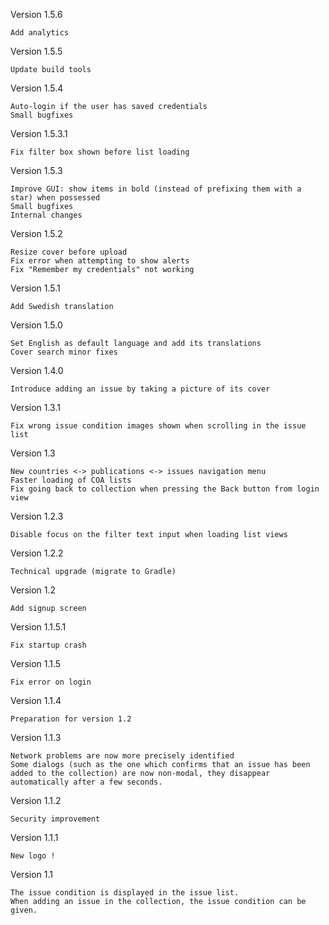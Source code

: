 Version 1.5.6

    Add analytics

Version 1.5.5

    Update build tools

Version 1.5.4

    Auto-login if the user has saved credentials
    Small bugfixes

Version 1.5.3.1

    Fix filter box shown before list loading

Version 1.5.3

    Improve GUI: show items in bold (instead of prefixing them with a star) when possessed
    Small bugfixes
    Internal changes

Version 1.5.2

    Resize cover before upload
    Fix error when attempting to show alerts
    Fix "Remember my credentials" not working
    
Version 1.5.1

    Add Swedish translation
    
Version 1.5.0

    Set English as default language and add its translations
    Cover search minor fixes

Version 1.4.0

    Introduce adding an issue by taking a picture of its cover

Version 1.3.1

    Fix wrong issue condition images shown when scrolling in the issue list
    
Version 1.3
    
    New countries <-> publications <-> issues navigation menu
    Faster loading of COA lists
    Fix going back to collection when pressing the Back button from login view
    
Version 1.2.3
    
    Disable focus on the filter text input when loading list views
    
Version 1.2.2
    
    Technical upgrade (migrate to Gradle)

Version 1.2

    Add signup screen

Version 1.1.5.1

    Fix startup crash

Version 1.1.5

    Fix error on login

Version 1.1.4 

    Preparation for version 1.2

Version 1.1.3 

    Network problems are now more precisely identified
    Some dialogs (such as the one which confirms that an issue has been added to the collection) are now non-modal, they disappear automatically after a few seconds.

Version 1.1.2 

    Security improvement

Version 1.1.1 

    New logo !

Version 1.1 

    The issue condition is displayed in the issue list.
    When adding an issue in the collection, the issue condition can be given.
